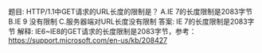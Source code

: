 题目:
HTTP/1.1中GET请求的URL长度的限制是？
A.IE 7的长度限制是2083字节
B.IE 9 没有限制
C.服务器端对URL长度没有限制
答案: IE 7的长度限制是2083字节
解释: IE6~IE8的GET请求的长度限制是2083字节，参考：https://support.microsoft.com/en-us/kb/208427
